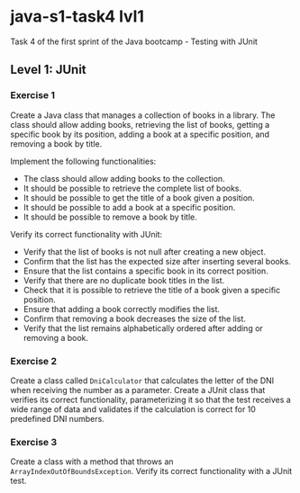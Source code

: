 # java-s1-task4 lvl1
Task 4 of the first sprint of the Java bootcamp - Testing with JUnit

## Level 1: JUnit

### Exercise 1
Create a Java class that manages a collection of books in a library. The class should allow adding books, retrieving the list of books, getting a specific book by its position, adding a book at a specific position, and removing a book by title.

Implement the following functionalities:

- The class should allow adding books to the collection.
- It should be possible to retrieve the complete list of books.
- It should be possible to get the title of a book given a position.
- It should be possible to add a book at a specific position.
- It should be possible to remove a book by title.

Verify its correct functionality with JUnit:

- Verify that the list of books is not null after creating a new object.
- Confirm that the list has the expected size after inserting several books.
- Ensure that the list contains a specific book in its correct position.
- Verify that there are no duplicate book titles in the list.
- Check that it is possible to retrieve the title of a book given a specific position.
- Ensure that adding a book correctly modifies the list.
- Confirm that removing a book decreases the size of the list.
- Verify that the list remains alphabetically ordered after adding or removing a book.

### Exercise 2
Create a class called `DniCalculator` that calculates the letter of the DNI when receiving the number as a parameter.
Create a JUnit class that verifies its correct functionality, parameterizing it so that the test receives a wide range of data and validates if the calculation is correct for 10 predefined DNI numbers.

### Exercise 3
Create a class with a method that throws an `ArrayIndexOutOfBoundsException`.
Verify its correct functionality with a JUnit test.